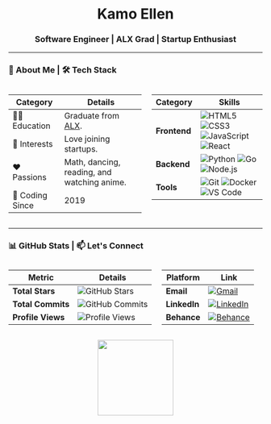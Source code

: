 <!--![Banner](https://raw.githubusercontent.com/KamoEllen/KamoEllen/main/Banner.svg)-->

<h1 align="center">Kamo Ellen</h1>
<h3 align="center">Software Engineer | ALX Grad | Startup Enthusiast</h3>

---

### 👾 About Me | 🛠️ Tech Stack  
<div style="display: flex; gap: 20px;">
<div>

| **Category**       | **Details**                                                                 |
|--------------------|-----------------------------------------------------------------------------|
| 🧑‍🎓 Education      | Graduate from [ALX](https://www.alxafrica.com/).                            |
| 🌱 Interests       | Love joining startups.                                                     |
| ❤️ Passions        | Math, dancing, reading, and watching anime.                                |
| 🔧 Coding Since    | 2019                                                                       |

</div>
<div>

| **Category**       | **Skills**                                                                 |
|--------------------|-----------------------------------------------------------------------------|
| **Frontend**       | ![HTML5](https://img.shields.io/badge/HTML5-E34F26?style=flat&logo=html5&logoColor=white) ![CSS3](https://img.shields.io/badge/CSS3-1572B6?style=flat&logo=css3&logoColor=white) ![JavaScript](https://img.shields.io/badge/JavaScript-F7DF1E?style=flat&logo=javascript&logoColor=black) ![React](https://img.shields.io/badge/React-61DAFB?style=flat&logo=react&logoColor=black) |
| **Backend**        | ![Python](https://img.shields.io/badge/Python-3776AB?style=flat&logo=python&logoColor=white) ![Go](https://img.shields.io/badge/Go-00ADD8?style=flat&logo=go&logoColor=white) ![Node.js](https://img.shields.io/badge/Node.js-339933?style=flat&logo=nodedotjs&logoColor=white) |
| **Tools**          | ![Git](https://img.shields.io/badge/Git-F05032?style=flat&logo=git&logoColor=white) ![Docker](https://img.shields.io/badge/Docker-2496ED?style=flat&logo=docker&logoColor=white) ![VS Code](https://img.shields.io/badge/VS%20Code-007ACC?style=flat&logo=visual-studio-code&logoColor=white) |

</div>
</div>

---

### 📊 GitHub Stats | 📫 Let's Connect  
<div style="display: flex; gap: 20px;">
<div>

| **Metric**         | **Details**                                                                 |
|--------------------|-----------------------------------------------------------------------------|
| **Total Stars**    | ![GitHub Stars](https://img.shields.io/github/stars/kamoellen?style=flat)   |
| **Total Commits**  | ![GitHub Commits](https://img.shields.io/github/commit-activity/y/kamoellen?style=flat) |
| **Profile Views**  | ![Profile Views](https://komarev.com/ghpvc/?username=kamoellen&style=flat)  |

</div>
<div>

| **Platform**       | **Link**                                                                   |
|--------------------|-----------------------------------------------------------------------------|
| **Email**          | [![Gmail](https://img.shields.io/badge/Gmail-D14836?style=flat&logo=gmail&logoColor=white)](mailto:kamoellenkganakga@gmail.com) |
| **LinkedIn**       | [![LinkedIn](https://img.shields.io/badge/LinkedIn-0077B5?style=flat&logo=linkedin&logoColor=white)](https://www.linkedin.com/in/kamogelokganakga/) |
| **Behance**        | [![Behance](https://img.shields.io/badge/Behance-1769FF?style=flat&logo=behance&logoColor=white)](https://behance.net/kamoellenkganakga/) |

</div>
</div>

<p align="center"><img height="150" src="https://github-readme-stats.vercel.app/api?username=kamoellen&show_icons=true&theme=dark&count_private=true" /></p>
